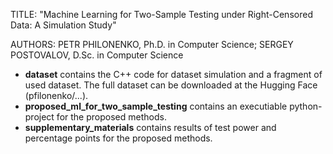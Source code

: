 TITLE: "Machine Learning for Two-Sample Testing under Right-Censored Data: A Simulation Study"

AUTHORS: PETR PHILONENKO, Ph.D. in Computer Science; SERGEY POSTOVALOV, D.Sc. in Computer Science

- **dataset** contains the C++ code for dataset simulation and a fragment of used dataset. The full dataset can be downloaded at the Hugging Face (pfilonenko/...).
- **proposed_ml_for_two_sample_testing** contains an executiable python-project for the proposed methods.
- **supplementary_materials** contains results of test power and percentage points for the proposed methods.

